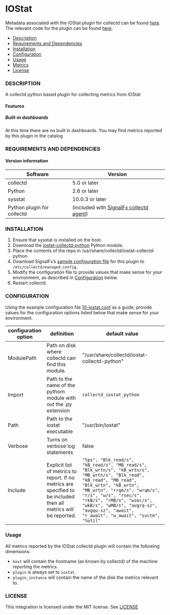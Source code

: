 # IOStat

Metadata associated with the IOStat plugin for collectd can be found <a target="_blank" href="https://github.com/signalfx/integrations/tree/release/collectd-iostat">here</a>.  The relevant code for the plugin can be found <a target="_blank" href="https://github.com/signalfx/iostat-collectd-python">here</a>.

- [Description](#description)
- [Requirements and Dependencies](#requirements-and-dependencies)
- [Installation](#installation)
- [Configuration](#configuration)
- [Usage](#usage)
- [Metrics](#metrics)
- [License](#license)

### DESCRIPTION
A collectd python based plugin for collecting metrics from IOStat

#### Features
##### Built-in dashboards
At this time there are no built in dashboards.  You may find metrics reported by this plugin in the catalog

### REQUIREMENTS AND DEPENDENCIES

#### Version information

| Software | Version      |
|----------|--------------|
| collectd | 5.0 or later |
| Python   | 2.6 or later |
| sysstat  | 10.0.3 or later |
| Python plugin for collectd | (included with [SignalFx collectd agent](https://github.com/signalfx/integrations/tree/master/collectd)[](sfx_link:sfxcollectd)) |

### INSTALLATION
1.  Ensure that sysstat is installed on the host.
2.  Download the <a target="_blank" href="https://github.com/signalfx/iostat-collectd-python">iostat-collectd-python</a> Python module.
3.  Place the contents of the repo in /usr/share/collectd/iostat-collectd-python
4.  Download SignalFx’s [sample configuration file](./10-iostat.conf) for this plugin to `/etc/collectd/managed_config`.
5.  Modify the configuration file to provide values that make sense for your environment, as described in [Configuration](#configuration) below.
6.  Restart collectd.

### CONFIGURATION
Using the example configuration file <a target="_blank" href="https://github.com/signalfx/integrations/tree/master/collectd-iostat/10-iostat.conf">10-iostat.conf</a> as a guide, provide values for the configuration options listed below that make sense for your environment.

| configuration option | definition | default value |
| ---------------------|------------|---------------|
| ModulePath | Path on disk where collectd can find this module. | "/usr/share/collectd/iostat-collectd-python" |
| Import | Path to the name of the pythom module with out the .py extension | `collectd_iostat_python` |
| Path | Path to the iostat executable | "/usr/bin/iostat" |
| Verbose | Turns on verbose log statements | false |
| Include | Explicit list of metrics to report.  If no metrics are specified to be included then all metrics will be reported. | `"tps", "Blk_read/s", "kB_read/s", "MB_read/s", "Blk_wrtn/s", "kB_wrtn/s", "MB_wrtn/s", "Blk_read", "kB_read", "MB_read", "Blk_wrtn", "kB_wrtn", "MB_wrtn", "rrqm/s", "wrqm/s", "r/s", "w/s", "rsec/s", "rkB/s", "rMB/s", "wsec/s", "wkB/s", "wMB/s", "avgrq-sz", "avgqu-sz", "await", "r_await", "w_await", "svctm", "%util"` |

### Usage
All metrics reported by the IOStat collectd plugin will contain the following dimensions:
* `host` will contain the hostname (as known by collectd) of the machine reporting the metrics.
* `plugin` is always set to `iostat`.
* `plugin_instance` will contain the name of the disk the metrics relevant to.

### LICENSE

This integration is licensed under the MIT license.  See [LICENSE](./LICENSE)

